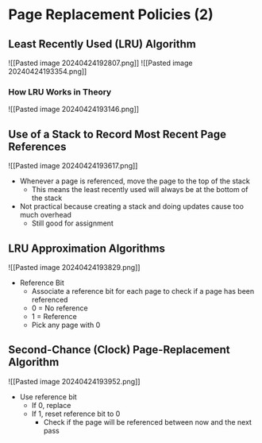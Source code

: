 # Page Replacement Policies (2)
## Least Recently Used (LRU) Algorithm
![[Pasted image 20240424192807.png]]
![[Pasted image 20240424193354.png]]
### How LRU Works in Theory
![[Pasted image 20240424193146.png]]

## Use of a Stack to Record Most Recent Page References
![[Pasted image 20240424193617.png]]
- Whenever a page is referenced, move the page to the top of the stack
	- This means the least recently used will always be at the bottom of the stack
- Not practical because creating a stack and doing updates cause too much overhead
	- Still good for assignment

## LRU Approximation Algorithms
![[Pasted image 20240424193829.png]]
- Reference Bit
	- Associate a reference bit for each page to check if a page has been referenced
	- 0 = No reference
	- 1 = Reference
	- Pick any page with 0

## Second-Chance (Clock) Page-Replacement Algorithm
![[Pasted image 20240424193952.png]]
- Use reference bit
	- If 0, replace
	- If 1, reset reference bit to 0
		- Check if the page will be referenced between now and the next pass

